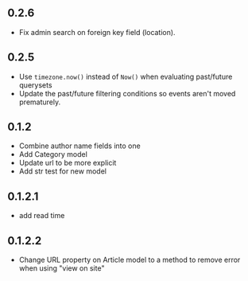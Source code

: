 ## 0.2.6
- Fix admin search on foreign key field (location).

## 0.2.5
- Use `timezone.now()` instead of `Now()` when evaluating past/future querysets
- Update the past/future filtering conditions so events aren't moved prematurely.

## 0.1.2
- Combine author name fields into one
- Add Category model
- Update url to be more explicit
- Add str test for new model

## 0.1.2.1
- add read time

## 0.1.2.2
- Change URL property on Article model to a method to remove error when using "view on site" 
